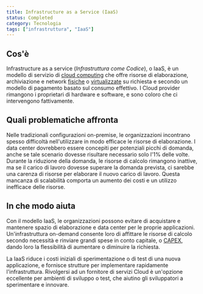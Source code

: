 ```yaml
---
title: Infrastructure as a Service (IaaS)
status: Completed
category: Tecnologia
tags: ["infrastruttura", "IaaS"]
---
```


## Cos'è

Infrastructure as a service (_Infrastruttura come Codice_), o IaaS, è un modello di servizio di [cloud computing](it/cloud-computing/) che offre risorse di elaborazione, archiviazione e network [fisiche](it/bare-metal-machine/) o [virtualizzate](it/virtualization/) su richiesta e secondo un modello di pagamento basato sul consumo effettivo. 
I Cloud provider rimangono i proprietari di hardware e software, e sono coloro che ci intervengono fattivamente.

## Quali problematiche affronta

Nelle tradizionali configurazioni on-premise, le organizzazioni incontrano spesso difficoltà nell'utilizzare in modo efficace le risorse di elaborazione.
I data center dovrebbero essere concepiti per potenziali picchi di domanda, anche se tale scenario dovesse risultare necessario solo l'1% delle volte.
Durante la riduzione della domanda, le risorse di calcolo rimangono inattive, ma se il carico di lavoro dovesse superare la domanda prevista, ci sarebbe una carenza di risorse per elaborare il nuovo carico di lavoro.
Questa mancanza di scalabilità comporta un aumento dei costi e un utilizzo inefficace delle risorse.

## In che modo aiuta

Con il modello IaaS, le organizzazioni possono evitare di acquistare e mantenere spazio di elaborazione e data center per le proprie applicazioni.
Un'infrastruttura on-demand consente loro di affittare le risorse di calcolo secondo necessità e rinviare grandi spese in conto capitale, o [CAPEX](https://it.wikipedia.org/wiki/Capex), dando loro la flessibilità di aumentare o diminuire la richiesta.

La IaaS riduce i costi iniziali di sperimentazione o di test di una nuova applicazione, e fornisce strutture per implementare rapidamente l'infrastruttura.
Rivolgersi ad un fornitore di servizi Cloud è un'opzione eccellente per ambienti di sviluppo o test, che aiutino gli sviluppatori a sperimentare e innovare.
